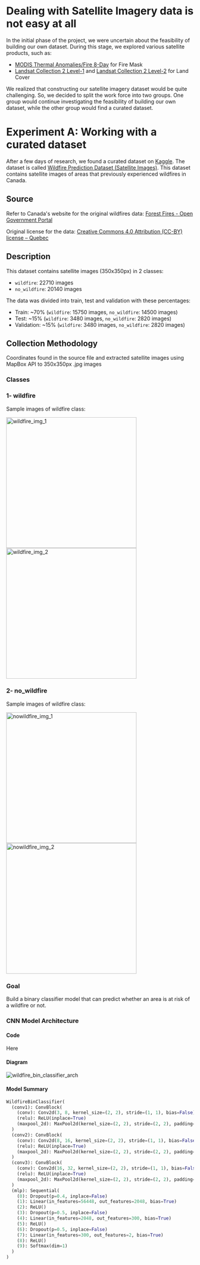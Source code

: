 # Dealing with Satellite Imagery data is not easy at all

In the initial phase of the project, we were uncertain about the feasibility of building our own dataset. During this stage, we explored various satellite products, such as:

- [MODIS Thermal Anomalies/Fire 8-Day](https://planetarycomputer.microsoft.com/dataset/modis-14A2-061) for Fire Mask
- [Landsat Collection 2 Level-1](https://planetarycomputer.microsoft.com/dataset/landsat-c2-l1) and [Landsat Collection 2 Level-2](https://planetarycomputer.microsoft.com/dataset/landsat-c2-l2) for Land Cover

We realized that constructing our satellite imagery dataset would be quite challenging. So, we decided to split the work force into two groups. One group would continue investigating the feasibility of building our own dataset, while the other group would find a curated dataset.

# Experiment A: Working with a curated dataset

After a few days of research, we found a curated dataset on [Kaggle](https://www.kaggle.com/). The dataset is called [Wildfire Prediction Dataset (Satellite Images)](https://www.kaggle.com/datasets/abdelghaniaaba/wildfire-prediction-dataset). This dataset contains satellite images of areas that previously experienced wildfires in Canada.

## Source

Refer to Canada's website for the original wildfires data: [Forest Fires - Open Government Portal](https://open.canada.ca/data/en/dataset/9d8f219c-4df0-4481-926f-8a2a532ca003)

Original license for the data: [Creative Commons 4.0 Attribution (CC-BY) license – Quebec](https://www.donneesquebec.ca/fr/licence/)

## Description

This dataset contains satellite images (350x350px) in 2 classes:

- `wildfire`: 22710 images
- `no_wildfire`: 20140 images

The data was divided into train, test and validation with these percentages:

- Train: ~70% (`wildfire`: 15750 images, `no_wildfire`: 14500 images)
- Test: ~15% (`wildfire`: 3480 images, `no_wildfire`: 2820 images)
- Validation: ~15% (`wildfire`: 3480 images, `no_wildfire`: 2820 images)

## Collection Methodology

Coordinates found in the source file and extracted satellite images using MapBox API to 350x350px .jpg images

### Classes

### 1- wildfire

Sample images of wildfire class:

<p float="left">
  <img src="https://github.com/boroju/aidl-upc-winter2024-satellite-imagery/blob/main/resources/img/kaggle_data/wildfire/-60.9878%2C50.4112.jpg" width="350" title="wildfire_img_1" />
  <img src="https://github.com/boroju/aidl-upc-winter2024-satellite-imagery/blob/main/resources/img/kaggle_data/wildfire/-61.5607%2C50.52878.jpg" width="350" title="wildfire_img_2" />
</p>

### 2- no_wildfire

Sample images of wildfire class:

<p float="left">
  <img src="https://github.com/boroju/aidl-upc-winter2024-satellite-imagery/blob/main/resources/img/kaggle_data/no_wildfire/-73.7181%2C45.486459.jpg" width="350" title="nowildfire_img_1" />
  <img src="https://github.com/boroju/aidl-upc-winter2024-satellite-imagery/blob/main/resources/img/kaggle_data/no_wildfire/-73.8275%2C45.552381.jpg" width="350" title="nowildfire_img_2" />
</p>

### Goal

Build a binary classifier model that can predict whether an area is at risk of a wildfire or not.

### CNN Model Architecture

#### Code

Here

#### Diagram

<img src="https://github.com/boroju/aidl-upc-winter2024-satellite-imagery/blob/main/resources/wildfire_bin_classifier/cnn_arch/diagram/wildfire_bin_classifier_archDiagram.png" title="wildfire_bin_classifier_arch" />

#### Model Summary

```python
WildfireBinClassifier(
  (conv1): ConvBlock(
    (conv): Conv2d(3, 8, kernel_size=(2, 2), stride=(1, 1), bias=False)
    (relu): ReLU(inplace=True)
    (maxpool_2d): MaxPool2d(kernel_size=(2, 2), stride=(2, 2), padding=0, dilation=1, ceil_mode=False)
  )
  (conv2): ConvBlock(
    (conv): Conv2d(8, 16, kernel_size=(2, 2), stride=(1, 1), bias=False)
    (relu): ReLU(inplace=True)
    (maxpool_2d): MaxPool2d(kernel_size=(2, 2), stride=(2, 2), padding=0, dilation=1, ceil_mode=False)
  )
  (conv3): ConvBlock(
    (conv): Conv2d(16, 32, kernel_size=(2, 2), stride=(1, 1), bias=False)
    (relu): ReLU(inplace=True)
    (maxpool_2d): MaxPool2d(kernel_size=(2, 2), stride=(2, 2), padding=0, dilation=1, ceil_mode=False)
  )
  (mlp): Sequential(
    (0): Dropout(p=0.4, inplace=False)
    (1): Linear(in_features=56448, out_features=2048, bias=True)
    (2): ReLU()
    (3): Dropout(p=0.5, inplace=False)
    (4): Linear(in_features=2048, out_features=300, bias=True)
    (5): ReLU()
    (6): Dropout(p=0.5, inplace=False)
    (7): Linear(in_features=300, out_features=2, bias=True)
    (8): ReLU()
    (9): Softmax(dim=1)
  )
)
```